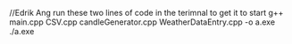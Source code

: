 //Edrik Ang 
run these two lines of code in the terimnal to get it to start
g++ main.cpp CSV.cpp candleGenerator.cpp WeatherDataEntry.cpp -o a.exe
./a.exe